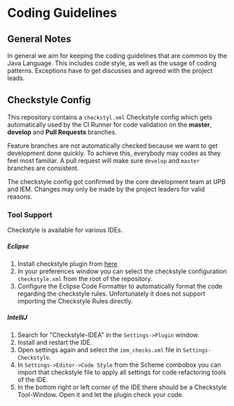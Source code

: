 # Coding Guidelines

## General Notes
In general we aim for keeping the coding guidelines that are common by the Java Language. This includes code style,
as well as the usage of coding patterns. Exceptions have to get discusses and agreed with the project leads.

## Checkstyle Config
This repository contains a `checkstyl.xml` Checkstyle config which gets automatically used by the CI Runner for code 
validation on the **master**, **develop** and **Pull Requests** branches.

Feature branches are not automatically checked because we want to get development done quickly. To achieve this, everybody may codes as 
they feel most familiar. A pull request will make sure `develop` and `master` branches are consistent.   

The checkstyle config got confirmed by the core development team at UPB and IEM. Changes may only be made by the project leaders
for valid reasons.

### Tool Support

Checkstyle is available for various IDEs.

##### Eclipse
1. Install checkstyle plugin from [here](https://checkstyle.org/eclipse-cs/)
2. In your preferences window you can select the checkstyle configuration `checkstyle.xml` from the root of the
repository.
3. Configure the Eclipse Code Formatter to automatically format the code regarding the checkstyle rules. 
Unfortunately it does not support importing the Checkstyle Rules directly.

##### IntelliJ
1. Search for "Checkstyle-IDEA" in the `Settings->Plugin` window.
2. Install and restart the IDE.
3. Open settings again and select the `iem_checks.xml` file in `Settings-Checkstyle`.
4. In `Settings->Editor->Code Style` from the Scheme combobox you can import that checkstyle file to apply all settings 
for code refactoring tools of the IDE. 
5. In the bottom right or left corner of the IDE there should be a Checkstyle Tool-Window. 
Open it and let the plugin check your code.
